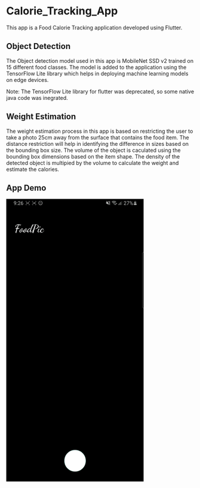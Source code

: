 # Calorie_Tracking_App

This app is a Food Calorie Tracking application developed using Flutter. 

## Object Detection 

The Object detection model used in this app is MobileNet SSD v2 trained on 15 different food classes. The model is added to the application using the TensorFlow Lite library which helps in deploying machine learning models on edge devices. 

Note: The TensorFlow Lite library for flutter was deprecated, so some native java code was inegrated. 
## Weight Estimation

The weight estimation process in this app is based on restricting the user to take a photo 25cm away from the surface that contains the food item. The distance restriction will help in identifying the difference in sizes based on the bounding box size. The volume of the object is caculated using the bounding box dimensions based on the item shape. The density of the detected object is multipied by the volume to calculate the weight and estimate the calories.

## App Demo
![](https://github.com/Noureldin17/Calorie_Tracking_App/blob/_backup/fitness_app/assets/App%20Demo.gif)
